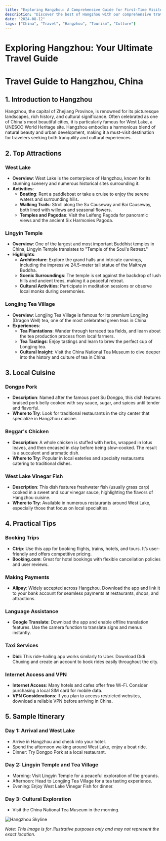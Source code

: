 ```yaml
---
title: "Exploring Hangzhou: A Comprehensive Guide for First-Time Visitors"
description: "Discover the best of Hangzhou with our comprehensive travel guide. Explore top attractions, savor local cuisine, and get insider tips for an unforgettable Chinese adventure."
date: "2024-08-12"
tags: ["China", "Travel", "Hangzhou", "Tourism", "Culture"]
---
```


# Exploring Hangzhou: Your Ultimate Travel Guide

# Travel Guide to Hangzhou, China

## 1. Introduction to Hangzhou
Hangzhou, the capital of Zhejiang Province, is renowned for its picturesque landscapes, rich history, and cultural significance. Often celebrated as one of China's most beautiful cities, it is particularly famous for West Lake, a UNESCO World Heritage site. Hangzhou embodies a harmonious blend of natural beauty and urban development, making it a must-visit destination for travelers seeking both tranquility and cultural experiences.

## 2. Top Attractions

### West Lake
- **Overview**: West Lake is the centerpiece of Hangzhou, known for its stunning scenery and numerous historical sites surrounding it.
- **Activities**:
  - **Boating**: Rent a paddleboat or take a cruise to enjoy the serene waters and surrounding hills.
  - **Walking Trails**: Stroll along the Su Causeway and Bai Causeway, both lined with willows and seasonal flowers.
  - **Temples and Pagodas**: Visit the Leifeng Pagoda for panoramic views and the ancient Six Harmonies Pagoda.

### Lingyin Temple
- **Overview**: One of the largest and most important Buddhist temples in China, Lingyin Temple translates to "Temple of the Soul's Retreat."
- **Highlights**:
  - **Architecture**: Explore the grand halls and intricate carvings, including the impressive 24.5-meter tall statue of the Maitreya Buddha.
  - **Scenic Surroundings**: The temple is set against the backdrop of lush hills and ancient trees, making it a peaceful retreat.
  - **Cultural Activities**: Participate in meditation sessions or observe local monks during ceremonies.

### Longjing Tea Village
- **Overview**: Longjing Tea Village is famous for its premium Longjing (Dragon Well) tea, one of the most celebrated green teas in China.
- **Experiences**:
  - **Tea Plantations**: Wander through terraced tea fields, and learn about the tea production process from local farmers.
  - **Tea Tastings**: Enjoy tastings and learn to brew the perfect cup of Longjing tea.
  - **Cultural Insight**: Visit the China National Tea Museum to dive deeper into the history and culture of tea in China.

## 3. Local Cuisine

### Dongpo Pork
- **Description**: Named after the famous poet Su Dongpo, this dish features braised pork belly cooked with soy sauce, sugar, and spices until tender and flavorful.
- **Where to Try**: Look for traditional restaurants in the city center that specialize in Hangzhou cuisine.

### Beggar's Chicken
- **Description**: A whole chicken is stuffed with herbs, wrapped in lotus leaves, and then encased in clay before being slow-cooked. The result is a succulent and aromatic dish.
- **Where to Try**: Popular in local eateries and specialty restaurants catering to traditional dishes.

### West Lake Vinegar Fish
- **Description**: This dish features freshwater fish (usually grass carp) cooked in a sweet and sour vinegar sauce, highlighting the flavors of Hangzhou cuisine.
- **Where to Try**: Available in numerous restaurants around West Lake, especially those that focus on local specialties.

## 4. Practical Tips

### Booking Trips
- **Ctrip**: Use this app for booking flights, trains, hotels, and tours. It’s user-friendly and offers competitive pricing.
- **Booking.com**: Great for hotel bookings with flexible cancellation policies and user reviews.

### Making Payments
- **Alipay**: Widely accepted across Hangzhou. Download the app and link it to your bank account for seamless payments at restaurants, shops, and attractions.

### Language Assistance
- **Google Translate**: Download the app and enable offline translation features. Use the camera function to translate signs and menus instantly.

### Taxi Services
- **Didi**: This ride-hailing app works similarly to Uber. Download Didi Chuxing and create an account to book rides easily throughout the city.

### Internet Access and VPN
- **Internet Access**: Many hotels and cafes offer free Wi-Fi. Consider purchasing a local SIM card for mobile data.
- **VPN Considerations**: If you plan to access restricted websites, download a reliable VPN before arriving in China.

## 5. Sample Itinerary

### Day 1: Arrival and West Lake
- Arrive in Hangzhou and check into your hotel.
- Spend the afternoon walking around West Lake, enjoy a boat ride.
- Dinner: Try Dongpo Pork at a local restaurant.

### Day 2: Lingyin Temple and Tea Village
- Morning: Visit Lingyin Temple for a peaceful exploration of the grounds.
- Afternoon: Head to Longjing Tea Village for a tea tasting experience.
- Evening: Enjoy West Lake Vinegar Fish for dinner.

### Day 3: Cultural Exploration
- Visit the China National Tea Museum in the morning.

<img src="https://source.unsplash.com/1600x900/?Hangzhou,cityscape" alt="Hangzhou Skyline" loading="lazy">

*Note: This image is for illustrative purposes only and may not represent the exact location.*


